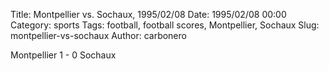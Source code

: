 Title: Montpellier vs. Sochaux, 1995/02/08
Date: 1995/02/08 00:00
Category: sports
Tags: football, football scores, Montpellier, Sochaux
Slug: montpellier-vs-sochaux
Author: carbonero


Montpellier 1 - 0 Sochaux
